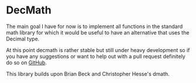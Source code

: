 DecMath
=====

The main goal I have for now is to implement all functions in the standard math library for which it would be useful to have an alternative that uses the Decimal type.

At this point decmath is rather stable but still under heavy development so if you have any suggestions or want to help out with a pull request definitely do so on [GitHub](https://github.com/ElecProg/decmath).

This library builds upon Brian Beck and Christopher Hesse's dmath.
